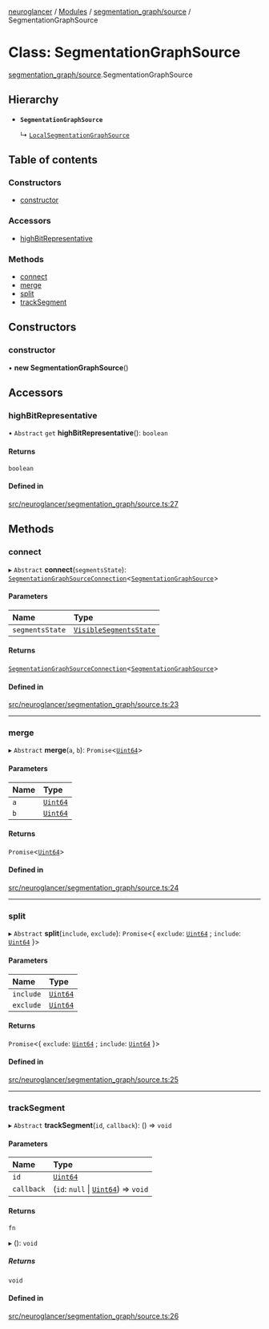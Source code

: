 [neuroglancer](../README.md) / [Modules](../modules.md) / [segmentation\_graph/source](../modules/segmentation_graph_source.md) / SegmentationGraphSource

# Class: SegmentationGraphSource

[segmentation_graph/source](../modules/segmentation_graph_source.md).SegmentationGraphSource

## Hierarchy

- **`SegmentationGraphSource`**

  ↳ [`LocalSegmentationGraphSource`](segmentation_graph_local.LocalSegmentationGraphSource.md)

## Table of contents

### Constructors

- [constructor](segmentation_graph_source.SegmentationGraphSource.md#constructor)

### Accessors

- [highBitRepresentative](segmentation_graph_source.SegmentationGraphSource.md#highbitrepresentative)

### Methods

- [connect](segmentation_graph_source.SegmentationGraphSource.md#connect)
- [merge](segmentation_graph_source.SegmentationGraphSource.md#merge)
- [split](segmentation_graph_source.SegmentationGraphSource.md#split)
- [trackSegment](segmentation_graph_source.SegmentationGraphSource.md#tracksegment)

## Constructors

### constructor

• **new SegmentationGraphSource**()

## Accessors

### highBitRepresentative

• `Abstract` `get` **highBitRepresentative**(): `boolean`

#### Returns

`boolean`

#### Defined in

[src/neuroglancer/segmentation_graph/source.ts:27](https://github.com/ActiveBrainAtlas2/neuroglancer/blob/1beb5d34/src/neuroglancer/segmentation_graph/source.ts#L27)

## Methods

### connect

▸ `Abstract` **connect**(`segmentsState`): [`SegmentationGraphSourceConnection`](segmentation_graph_source.SegmentationGraphSourceConnection.md)<[`SegmentationGraphSource`](segmentation_graph_source.SegmentationGraphSource.md)\>

#### Parameters

| Name | Type |
| :------ | :------ |
| `segmentsState` | [`VisibleSegmentsState`](../interfaces/segmentation_display_state_base.VisibleSegmentsState.md) |

#### Returns

[`SegmentationGraphSourceConnection`](segmentation_graph_source.SegmentationGraphSourceConnection.md)<[`SegmentationGraphSource`](segmentation_graph_source.SegmentationGraphSource.md)\>

#### Defined in

[src/neuroglancer/segmentation_graph/source.ts:23](https://github.com/ActiveBrainAtlas2/neuroglancer/blob/1beb5d34/src/neuroglancer/segmentation_graph/source.ts#L23)

___

### merge

▸ `Abstract` **merge**(`a`, `b`): `Promise`<[`Uint64`](util_uint64.Uint64.md)\>

#### Parameters

| Name | Type |
| :------ | :------ |
| `a` | [`Uint64`](util_uint64.Uint64.md) |
| `b` | [`Uint64`](util_uint64.Uint64.md) |

#### Returns

`Promise`<[`Uint64`](util_uint64.Uint64.md)\>

#### Defined in

[src/neuroglancer/segmentation_graph/source.ts:24](https://github.com/ActiveBrainAtlas2/neuroglancer/blob/1beb5d34/src/neuroglancer/segmentation_graph/source.ts#L24)

___

### split

▸ `Abstract` **split**(`include`, `exclude`): `Promise`<{ `exclude`: [`Uint64`](util_uint64.Uint64.md) ; `include`: [`Uint64`](util_uint64.Uint64.md)  }\>

#### Parameters

| Name | Type |
| :------ | :------ |
| `include` | [`Uint64`](util_uint64.Uint64.md) |
| `exclude` | [`Uint64`](util_uint64.Uint64.md) |

#### Returns

`Promise`<{ `exclude`: [`Uint64`](util_uint64.Uint64.md) ; `include`: [`Uint64`](util_uint64.Uint64.md)  }\>

#### Defined in

[src/neuroglancer/segmentation_graph/source.ts:25](https://github.com/ActiveBrainAtlas2/neuroglancer/blob/1beb5d34/src/neuroglancer/segmentation_graph/source.ts#L25)

___

### trackSegment

▸ `Abstract` **trackSegment**(`id`, `callback`): () => `void`

#### Parameters

| Name | Type |
| :------ | :------ |
| `id` | [`Uint64`](util_uint64.Uint64.md) |
| `callback` | (`id`: ``null`` \| [`Uint64`](util_uint64.Uint64.md)) => `void` |

#### Returns

`fn`

▸ (): `void`

##### Returns

`void`

#### Defined in

[src/neuroglancer/segmentation_graph/source.ts:26](https://github.com/ActiveBrainAtlas2/neuroglancer/blob/1beb5d34/src/neuroglancer/segmentation_graph/source.ts#L26)
